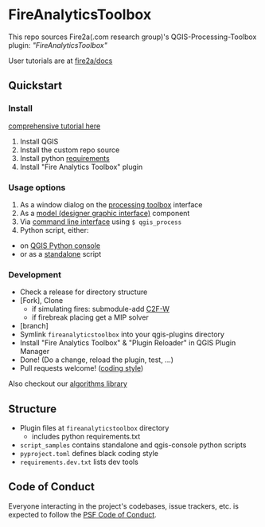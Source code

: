 # FireAnalyticsToolbox 

This repo sources Fire2a(.com research group)'s QGIS-Processing-Toolbox plugin: _"FireAnalyticsToolbox"_

User tutorials are at [fire2a/docs](https://fire2a.github.io/docs/)

## Quickstart
### Install
[comprehensive tutorial here](https://fire2a.github.io/docs/docs/qgis/README.html#installation)  
1. Install QGIS
1. Install the custom repo source
1. Install python [requirements](https://raw.githubusercontent.com/fdobad/fire-analytics-qgis-processing-toolbox-plugin/main/fireanalyticstoolbox/requirements.txt)
1. Install "Fire Analytics Toolbox" plugin  

### Usage options
1. As a window dialog on the [processing toolbox](https://docs.qgis.org/latest/en/docs/user_manual/processing/toolbox.html) interface  
1. As a [model (designer graphic interface)](https://docs.qgis.org/latest/en/docs/user_manual/processing/modeler.html) component  
1. Via [command line interface](https://docs.qgis.org/latest/en/docs/user_manual/processing/standalone) using `$ qgis_process`  
1. Python script, either:  
 - on [QGIS Python console](https://docs.qgis.org/latest/en/docs/user_manual/plugins/python_console.html)  
 - or as a [standalone](https://raw.githubusercontent.com/fdobad/fire-analytics-qgis-processing-toolbox-plugin/main/script_samples/standalone.py) script  

### Development
- Check a release for directory structure
- [Fork], Clone
  - if simulating fires: submodule-add [C2F-W](https://www.github.com/fire2a/C2F-W/)
  - if firebreak placing get a MIP solver
- [branch]
- Symlink `fireanalyticstoolbox` into your qgis-plugins directory
- Install "Fire Analytics Toolbox" & "Plugin Reloader" in QGIS Plugin Manager
- Done! (Do a change, reload the plugin, test, ...)
- Pull requests welcome! ([coding style](https://github.com/fire2a/fire2a-lib/blob/main/coding_style.md))

Also checkout our [algorithms library](https://fire2a.github.io/docs/docs/fire2a-lib.html)

## Structure
- Plugin files at `fireanalyticstoolbox` directory  
  - includes python requirements.txt  
- `script_samples` contains standalone and qgis-console python scripts  
- `pyproject.toml` defines black coding style  
-  `requirements.dev.txt` lists dev tools  

## Code of Conduct
Everyone interacting in the project's codebases, issue trackers, etc. is expected to follow the [PSF Code of Conduct](https://www.python.org/psf/conduct/).
